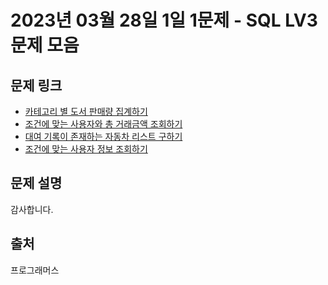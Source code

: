# 2023년 03월 28일 1일 1문제 - SQL LV3 문제 모음

## 문제 링크

- [카테고리 별 도서 판매량 집계하기](https://school.programmers.co.kr/learn/courses/30/lessons/144855)
- [조건에 맞는 사용자와 총 거래금액 조회하기](https://school.programmers.co.kr/learn/courses/30/lessons/164668)
- [대여 기록이 존재하는 자동차 리스트 구하기](https://school.programmers.co.kr/learn/courses/30/lessons/157341)
- [조건에 맞는 사용자 정보 조회하기](https://school.programmers.co.kr/learn/courses/30/lessons/164670)

## 문제 설명

감사합니다.

## 출처

프로그래머스
